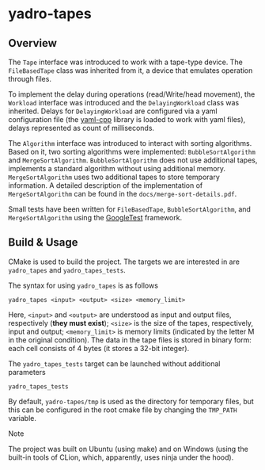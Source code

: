 # yadro-tapes

## Overview

The `Tape` interface was introduced to work with a tape-type device. 
The `FileBasedTape` class was inherited from it, a device that emulates operation through files.

To implement the delay during operations (read/Write/head movement), 
the `Workload` interface was introduced and the `DelayingWorkload` class was inherited. 
Delays for `DelayingWorkload` are configured via a yaml configuration file 
(the [yaml-cpp](https://github.com/jbeder/yaml-cpp) library is loaded to work with yaml files), delays represented as count of milliseconds.

The `Algorithm` interface was introduced to interact with sorting algorithms. 
Based on it, two sorting algorithms were implemented: `BubbleSortAlgorithm` and `MergeSortAlgorithm`.
`BubbleSortAlgorithm` does not use additional tapes, implements a standard algorithm without using additional memory. 
`MergeSortAlgorithm` uses two additional tapes to store temporary information.
A detailed description of the implementation of `MergeSortAlgorithm` can be found in the `docs/merge-sort-details.pdf`.

Small tests have been written for `FileBasedTape`, `BubbleSortAlgorithm`, and `MergeSortAlgorithm` using the [GoogleTest](https://github.com/google/googletest) framework.

## Build & Usage 

CMake is used to build the project. 
The targets we are interested in are `yadro_tapes` and `yadro_tapes_tests`.

The syntax for using `yadro_tapes` is as follows
```shell
yadro_tapes <input> <output> <size> <memory_limit>
```
Here, `<input>` and `<output>` are understood as input and output files, respectively (**they must exist**); 
`<size>` is the size of the tapes, respectively, input and output; 
`<memory_limit>` is memory limits (indicated by the letter M in the original condition).
The data in the tape files is stored in binary form: each cell consists of 4 bytes (it stores a 32-bit integer).

The `yadro_tapes_tests` target can be launched without additional parameters
```shell
yadro_tapes_tests
```

By default, `yadro-tapes/tmp` is used as the directory for temporary files, 
but this can be configured in the root cmake file by changing the `TMP_PATH` variable.

> [!NOTE]
> The project was built on Ubuntu (using make) and on Windows (using the built-in tools of CLion, which, apparently, 
> uses ninja under the hood). 